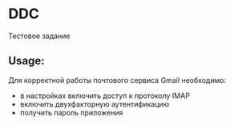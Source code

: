 # DDC
Тестовое задание


## Usage:
Для корректной работы почтового сервиса Gmail необходимо:
- в настройках включить доступ к протоколу IMAP
- включить двухфакторную аутентификацию
- получить пароль приложения
